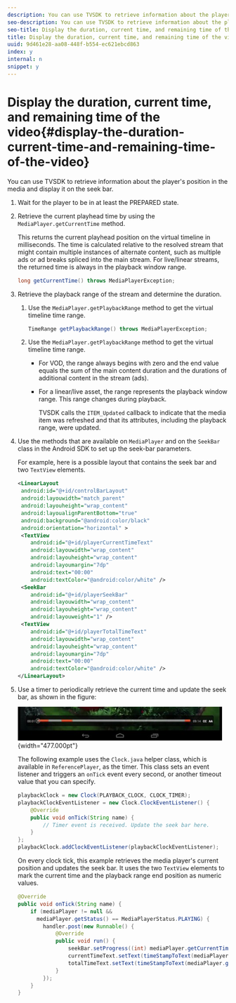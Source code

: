 ```yaml
---
description: You can use TVSDK to retrieve information about the player's position in the media and display it on the seek bar.
seo-description: You can use TVSDK to retrieve information about the player's position in the media and display it on the seek bar.
seo-title: Display the duration, current time, and remaining time of the video
title: Display the duration, current time, and remaining time of the video
uuid: 9d461e28-aa08-448f-b554-ec621ebcd863
index: y
internal: n
snippet: y
---
```


# Display the duration, current time, and remaining time of the video{#display-the-duration-current-time-and-remaining-time-of-the-video}

You can use TVSDK to retrieve information about the player's position in the media and display it on the seek bar.

1. Wait for the player to be in at least the PREPARED state.
1. Retrieve the current playhead time by using the `MediaPlayer.getCurrentTime` method.

   This returns the current playhead position on the virtual timeline in milliseconds. The time is calculated relative to the resolved stream that might contain multiple instances of alternate content, such as multiple ads or ad breaks spliced into the main stream. For live/linear streams, the returned time is always in the playback window range.

   ```java
   long getCurrentTime() throws MediaPlayerException;
   ```

1. Retrieve the playback range of the stream and determine the duration.
   1. Use the `MediaPlayer.getPlaybackRange` method to get the virtual timeline time range.

      ```java   
      TimeRange getPlaybackRange() throws MediaPlayerException;
      ```

   1. Use the `MediaPlayer.getPlaybackRange` method to get the virtual timeline time range.

       * For VOD, the range always begins with zero and the end value equals the sum of the main content duration and the durations of additional content in the stream (ads). 
       * For a linear/live asset, the range represents the playback window range. This range changes during playback.

          TVSDK calls the `ITEM_Updated` callback to indicate that the media item was refreshed and that its attributes, including the playback range, were updated. 
       
1. Use the methods that are available on `MediaPlayer` and on the `SeekBar` class in the Android SDK to set up the seek-bar parameters.

   For example, here is a possible layout that contains the seek bar and two `TextView` elements. 

   ```xml
   <LinearLayout 
    android:id="@+id/controlBarLayout" 
    android:layouwidth="match_parent" 
    android:layouheight="wrap_content" 
    android:layoualignParentBottom="true" 
    android:background="@android:color/black" 
    android:orientation="horizontal" > 
    <TextView 
       android:id="@+id/playerCurrentTimeText" 
       android:layouwidth="wrap_content" 
       android:layouheight="wrap_content" 
       android:layoumargin="7dp" 
       android:text="00:00" 
       android:textColor="@android:color/white" /> 
    <SeekBar 
       android:id="@+id/playerSeekBar" 
       android:layouwidth="wrap_content" 
       android:layouheight="wrap_content" 
       android:layouweight="1" /> 
    <TextView 
       android:id="@+id/playerTotalTimeText" 
       android:layouwidth="wrap_content" 
       android:layouheight="wrap_content" 
       android:layoumargin="7dp" 
       android:text="00:00" 
       android:textColor="@android:color/white" /> 
   </LinearLayout>
   ```

1. Use a timer to periodically retrieve the current time and update the seek bar, as shown in the figure:

   <a id="fig_689CEDDD02094C0C8E91C5195F8EAD3F"></a>

   ![](assets/seek-bar.jpg){width="477.000pt"}

   The following example uses the `Clock.java` helper class, which is available in `ReferencePlayer`, as the timer. This class sets an event listener and triggers an `onTick` event every second, or another timeout value that you can specify. 

   ```java
   playbackClock = new Clock(PLAYBACK_CLOCK, CLOCK_TIMER); 
   playbackClockEventListener = new Clock.ClockEventListener() { 
       @Override 
       public void onTick(String name) { 
           // Timer event is received. Update the seek bar here. 
       } 
   }; 
   playbackClock.addClockEventListener(playbackClockEventListener);
   ```

   On every clock tick, this example retrieves the media player's current position and updates the seek bar. It uses the two `TextView` elements to mark the current time and the playback range end position as numeric values. 

   ```java
   @Override 
   public void onTick(String name) { 
       if (mediaPlayer != null &&  
         mediaPlayer.getStatus() == MediaPlayerStatus.PLAYING) { 
           handler.post(new Runnable() { 
               @Override 
               public void run() { 
                   seekBar.setProgress((int) mediaPlayer.getCurrentTime()); 
                   currentTimeText.setText(timeStampToText(mediaPlayer.getCurrentTime())); 
                   totalTimeText.setText(timeStampToText(mediaPlayer.getPlaybackRange().getEnd())); 
               } 
           }); 
       } 
   } 
   
   ```

